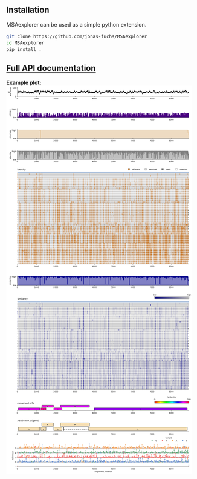## Installation

MSAexplorer can be used as a simple python extension.

```bash
git clone https://github.com/jonas-fuchs/MSAexplorer
cd MSAexplorer
pip install .
```

## [Full API documentation](https://jonas-fuchs.github.io/MSAexplorer/)

**Example plot:**
![example](../docs/BoDV.png)
